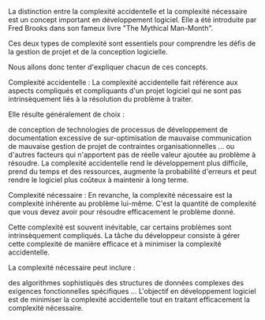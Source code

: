 La distinction entre la complexité accidentelle et la complexité nécessaire est un concept important en développement logiciel.
Elle a été introduite par Fred Brooks dans son fameux livre "The Mythical Man-Month".

Ces deux types de complexité sont essentiels pour comprendre les défis de la gestion de projet et de la conception logicielle.

Nous allons donc tenter d'expliquer chacun de ces concepts.

Complexité accidentelle :
La complexité accidentelle fait référence aux aspects compliqués et compliquants d'un projet logiciel qui ne sont pas intrinsèquement liés à la résolution du problème à traiter.

Elle résulte généralement de choix :

de conception
de technologies
de processus de développement
de documentation excessive
de sur-optimisation
de mauvaise communication
de mauvaise gestion de projet
de contraintes organisationnelles
... ou d'autres facteurs qui n'apportent pas de réelle valeur ajoutée au problème à résoudre.
La complexité accidentelle rend le développement plus difficile, prend du temps et des ressources, augmente la probabilité d'erreurs et peut rendre le logiciel plus coûteux à maintenir à long terme.

Complexité nécessaire :
En revanche, la complexité nécessaire est la complexité inhérente au problème lui-même.
C'est la quantité de complexité que vous devez avoir pour résoudre efficacement le problème donné.

Cette complexité est souvent inévitable, car certains problèmes sont intrinsèquement compliqués.
La tâche du développeur consiste à gérer cette complexité de manière efficace et à minimiser la complexité accidentelle.

La complexité nécessaire peut inclure :

des algorithmes sophistiqués
des structures de données complexes
des exigences fonctionnelles spécifiques
...
L'objectif en développement logiciel est de minimiser la complexité accidentelle tout en traitant efficacement la complexité nécessaire.
